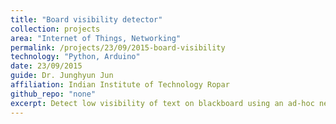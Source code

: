 ```yaml
---
title: "Board visibility detector"
collection: projects
area: "Internet of Things, Networking"
permalink: /projects/23/09/2015-board-visibility
technology: "Python, Arduino"
date: 23/09/2015
guide: Dr. Junghyun Jun
affiliation: Indian Institute of Technology Ropar
github_repo: "none"
excerpt: Detect low visibility of text on blackboard using an ad-hoc network of Intel Edisons and an Android smartphone.
---
```

